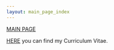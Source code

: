 ```yaml
---
layout: main_page_index
---
```


[MAIN PAGE](https://soukupmarek-edin.github.io/)

[HERE](./Curriculum_Vitae.pdf) you can find my Curriculum Vitae.
